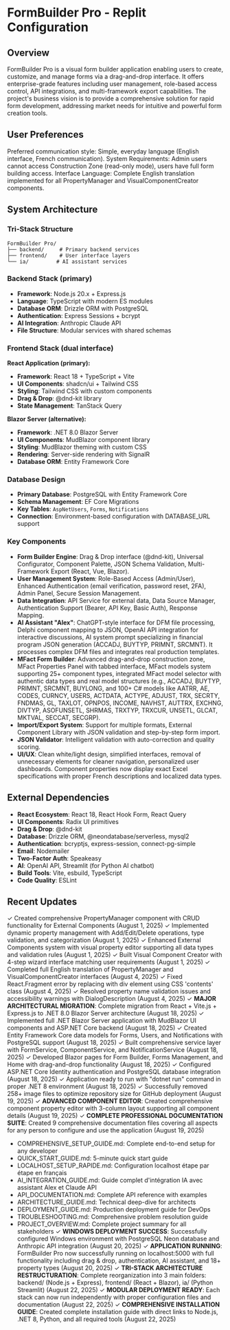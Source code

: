 # FormBuilder Pro - Replit Configuration

## Overview
FormBuilder Pro is a visual form builder application enabling users to create, customize, and manage forms via a drag-and-drop interface. It offers enterprise-grade features including user management, role-based access control, API integrations, and multi-framework export capabilities. The project's business vision is to provide a comprehensive solution for rapid form development, addressing market needs for intuitive and powerful form creation tools.

## User Preferences
Preferred communication style: Simple, everyday language (English interface, French communication).
System Requirements: Admin users cannot access Construction Zone (read-only mode), users have full form building access.
Interface Language: Complete English translation implemented for all PropertyManager and VisualComponentCreator components.

## System Architecture

### Tri-Stack Structure
```
FormBuilder Pro/
├── backend/     # Primary backend services
├── frontend/    # User interface layers  
└── ia/         # AI assistant services
```

### Backend Stack (primary)
- **Framework**: Node.js 20.x + Express.js
- **Language**: TypeScript with modern ES modules
- **Database ORM**: Drizzle ORM with PostgreSQL
- **Authentication**: Express Sessions + bcrypt
- **AI Integration**: Anthropic Claude API
- **File Structure**: Modular services with shared schemas

### Frontend Stack (dual interface)
**React Application (primary):**
- **Framework**: React 18 + TypeScript + Vite
- **UI Components**: shadcn/ui + Tailwind CSS
- **Styling**: Tailwind CSS with custom components
- **Drag & Drop**: @dnd-kit library
- **State Management**: TanStack Query

**Blazor Server (alternative):**
- **Framework**: .NET 8.0 Blazor Server
- **UI Components**: MudBlazor component library
- **Styling**: MudBlazor theming with custom CSS
- **Rendering**: Server-side rendering with SignalR
- **Database ORM**: Entity Framework Core

### Database Design
- **Primary Database**: PostgreSQL with Entity Framework Core
- **Schema Management**: EF Core Migrations
- **Key Tables**: `AspNetUsers`, `Forms`, `Notifications`
- **Connection**: Environment-based configuration with DATABASE_URL support

### Key Components
- **Form Builder Engine**: Drag & Drop interface (@dnd-kit), Universal Configurator, Component Palette, JSON Schema Validation, Multi-Framework Export (React, Vue, Blazor).
- **User Management System**: Role-Based Access (Admin/User), Enhanced Authentication (email verification, password reset, 2FA), Admin Panel, Secure Session Management.
- **Data Integration**: API Service for external data, Data Source Manager, Authentication Support (Bearer, API Key, Basic Auth), Response Mapping.
- **AI Assistant "Alex"**: ChatGPT-style interface for DFM file processing, Delphi component mapping to JSON, OpenAI API integration for interactive discussions, AI system prompt specializing in financial program JSON generation (ACCADJ, BUYTYP, PRIMNT, SRCMNT). It processes complex DFM files and integrates real production templates.
- **MFact Form Builder**: Advanced drag-and-drop construction zone, MFact Properties Panel with tabbed interface, MFact models system supporting 25+ component types, integrated MFact model selector with authentic data types and real model structures (e.g., ACCADJ, BUYTYP, PRIMNT, SRCMNT, BUYLONG, and 100+ C# models like AATRR, AE, CODES, CURNCY, USERS, ACTDATA, ACTYPE, ADJUST, TRX, SECRTY, FNDMAS, GL, TAXLOT, OPNPOS, INCOME, NAVHST, AUTTRX, EXCHNG, DIVTYP, ASOFUNSETL, SHRMAS, TRXTYP, TRXCUR, UNSETL, GLCAT, MKTVAL, SECCAT, SECGRP).
- **Import/Export System**: Support for multiple formats, External Component Library with JSON validation and step-by-step form import.
- **JSON Validator**: Intelligent validation with auto-correction and quality scoring.
- **UI/UX**: Clean white/light design, simplified interfaces, removal of unnecessary elements for cleaner navigation, personalized user dashboards. Component properties now display exact Excel specifications with proper French descriptions and localized data types.

## External Dependencies
- **React Ecosystem**: React 18, React Hook Form, React Query
- **UI Components**: Radix UI primitives
- **Drag & Drop**: @dnd-kit
- **Database**: Drizzle ORM, @neondatabase/serverless, mysql2
- **Authentication**: bcryptjs, express-session, connect-pg-simple
- **Email**: Nodemailer
- **Two-Factor Auth**: Speakeasy
- **AI**: OpenAI API, Streamlit (for Python AI chatbot)
- **Build Tools**: Vite, esbuild, TypeScript
- **Code Quality**: ESLint

## Recent Updates
✓ Created comprehensive PropertyManager component with CRUD functionality for External Components (August 1, 2025)
✓ Implemented dynamic property management with Add/Edit/Delete operations, type validation, and categorization (August 1, 2025)
✓ Enhanced External Components system with visual property editor supporting all data types and validation rules (August 1, 2025)
✓ Built Visual Component Creator with 4-step wizard interface matching user requirements (August 1, 2025)
✓ Completed full English translation of PropertyManager and VisualComponentCreator interfaces (August 4, 2025)
✓ Fixed React.Fragment error by replacing with div element using CSS 'contents' class (August 4, 2025)
✓ Resolved property name validation issues and accessibility warnings with DialogDescription (August 4, 2025)
✓ **MAJOR ARCHITECTURAL MIGRATION**: Complete migration from React + Vite.js + Express.js to .NET 8.0 Blazor Server architecture (August 18, 2025)
✓ Implemented full .NET Blazor Server application with MudBlazor UI components and ASP.NET Core backend (August 18, 2025)
✓ Created Entity Framework Core data models for Forms, Users, and Notifications with PostgreSQL support (August 18, 2025)
✓ Built comprehensive service layer with FormService, ComponentService, and NotificationService (August 18, 2025)
✓ Developed Blazor pages for Form Builder, Forms Management, and Home with drag-and-drop functionality (August 18, 2025)
✓ Configured ASP.NET Core Identity authentication and PostgreSQL database integration (August 18, 2025)
✓ Application ready to run with "dotnet run" command in proper .NET 8 environment (August 18, 2025)
✓ Successfully removed 258+ image files to optimize repository size for GitHub deployment (August 19, 2025)
✓ **ADVANCED COMPONENT EDITOR**: Created comprehensive component property editor with 3-column layout supporting all component details (August 19, 2025)
✓ **COMPLETE PROFESSIONAL DOCUMENTATION SUITE**: Created 9 comprehensive documentation files covering all aspects for any person to configure and use the application (August 19, 2025)
  - COMPREHENSIVE_SETUP_GUIDE.md: Complete end-to-end setup for any developer
  - QUICK_START_GUIDE.md: 5-minute quick start guide
  - LOCALHOST_SETUP_RAPIDE.md: Configuration localhost étape par étape en français
  - AI_INTEGRATION_GUIDE.md: Guide complet d'intégration IA avec assistant Alex et Claude API
  - API_DOCUMENTATION.md: Complete API reference with examples
  - ARCHITECTURE_GUIDE.md: Technical deep-dive for architects
  - DEPLOYMENT_GUIDE.md: Production deployment guide for DevOps
  - TROUBLESHOOTING.md: Comprehensive problem resolution guide
  - PROJECT_OVERVIEW.md: Complete project summary for all stakeholders
✓ **WINDOWS DEPLOYMENT SUCCESS**: Successfully configured Windows environment with PostgreSQL Neon database and Anthropic API integration (August 20, 2025)
✓ **APPLICATION RUNNING**: FormBuilder Pro now successfully running on localhost:5000 with full functionality including drag & drop, authentication, AI assistant, and 18+ property types (August 20, 2025)
✓ **TRI-STACK ARCHITECTURE RESTRUCTURATION**: Complete reorganization into 3 main folders: backend/ (Node.js + Express), frontend/ (React + Blazor), ia/ (Python Streamlit) (August 22, 2025)
✓ **MODULAR DEPLOYMENT READY**: Each stack can now run independently with proper configuration files and documentation (August 22, 2025)
✓ **COMPREHENSIVE INSTALLATION GUIDE**: Created complete installation guide with direct links to Node.js, .NET 8, Python, and all required tools (August 22, 2025)